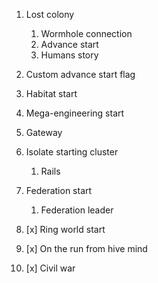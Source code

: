 1. Lost colony
    1. Wormhole connection
    1. Advance start
    1. Humans story
1. Custom advance start flag
1. Habitat start
1. Mega-engineering start
1. Gateway
1. Isolate starting cluster
    1. Rails 
1. Federation start
    1. Federation leader
1. [x] Ring world start


1. [x] On the run from hive mind
1. [x] Civil war